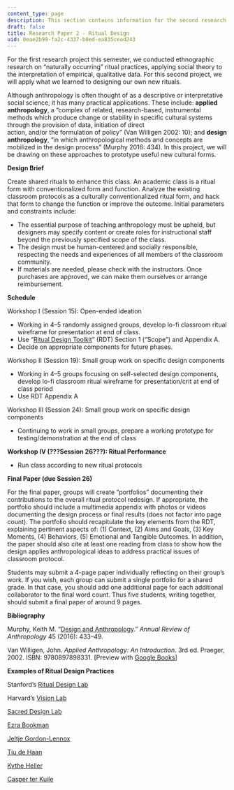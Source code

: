 ```yaml
---
content_type: page
description: This section contains information for the second research paper.
draft: false
title: Research Paper 2 - Ritual Design
uid: 0eae2b99-fa2c-4337-b0ed-ea835cead243
---
```

For the first research project this semester, we conducted ethnographic research on “naturally occurring” ritual practices, applying social theory to the interpretation of empirical, qualitative data. For this second project, we will apply what we learned to designing our own new rituals.

Although anthropology is often thought of as a descriptive or interpretative social science, it has many practical applications. These include: **applied anthropology**, a “complex of related, research-based, instrumental methods which produce change or stability in specific cultural systems through the provision of data, initiation of direct        
action, and/or the formulation of policy” (Van Willigen 2002: 10); and **design anthropology**, “in which anthropological methods and concepts are mobilized in the design process” (Murphy 2016: 434). In this project, we will be drawing on these approaches to prototype useful new cultural forms.

**Design Brief**

Create shared rituals to enhance this class. An academic class is a ritual form with conventionalized form and function. Analyze the existing classroom protocols as a culturally conventionalized ritual form, and hack that form to change the function or improve the outcome. Initial parameters and constraints include:

- The essential purpose of teaching anthropology must be upheld, but designers may specify content or create roles for instructional staff beyond the previously specified scope of the class.
- The design must be human-centered and socially responsible, respecting the needs and experiences of all members of the classroom community.
- If materials are needed, please check with the instructors. Once purchases are approved, we can make them ourselves or arrange reimbursement.

**Schedule**

Workshop I (Session 15): Open-ended ideation

- Working in 4–5 randomly assigned groups, develop lo-fi classroom ritual wireframe for presentation at end of class.
- Use “[Ritual Design Toolkit](https://spiral.imperial.ac.uk/handle/10044/1/83960)” (RDT) Section 1 (“Scope”) and Appendix A.
- Decide on appropriate components for future phases.

Workshop II (Session 19): Small group work on specific design components

- Working in 4–5 groups focusing on self-selected design components, develop lo-fi classroom ritual wireframe for presentation/crit at end of class period
- Use RDT Appendix A

Workshop III (Session 24): Small group work on specific design components

- Continuing to work in small groups, prepare a working prototype for testing/demonstration at the end of class

**Workshop IV (???Session 26???): Ritual Performance**

- Run class according to new ritual protocols

**Final Paper (due Session 26)**

For the final paper, groups will create “portfolios” documenting their contributions to the overall ritual protocol redesign. If appropriate, the portfolio should include a multimedia appendix with photos or videos documenting the design process or final results (does not factor into page count). The portfolio should recapitulate the key elements from the RDT, explaining pertinent aspects of: (1) Context, (2) Aims and Goals, (3) Key Moments, (4) Behaviors, (5) Emotional and Tangible Outcomes. In addition, the paper should also cite at least one reading from class to show how the design applies anthropological ideas to address practical issues of classroom protocol.

Students may submit a 4-page paper individually reflecting on their group’s work. If you wish, each group can submit a single portfolio for a shared grade. In that case, you should add one additional page for each additional collaborator to the final word count. Thus five students, writing together, should submit a final paper of around 9 pages.

**Bibliography**

Murphy, Keith M. “[Design and Anthropology](https://www.annualreviews.org/doi/abs/10.1146/annurev-anthro-102215-100224).” *Annual Review of Anthropology* 45 (2016): 433–49.

Van Willigen, John. *Applied Anthropology: An Introduction*. 3rd ed. Praeger, 2002. ISBN: ‎9780897898331. \[Preview with [Google Books](https://www.google.com/books/edition/Applied_Anthropology/9OGJXkEV7LgC?hl=en&gbpv=1)\]

**Examples of Ritual Design Practices**

Stanford’s [Ritual Design Lab](https://www.ritualdesignlab.org/)

Harvard’s [Vision Lab](https://cmp.gsas.harvard.edu/2019/04/18/vision-lab-by-kythe-heller/)

[Sacred Design Lab](https://sacred.design/)

[Ezra Bookman](https://www.ezrabookman.com/)

[Jeltje Gordon-Lennox](https://gordon-lennox.ch/en/rituals)

[Tiu de Haan](https://www.tiudehaan.com/)

[Kythe Heller](https://cmp.gsas.harvard.edu/directory/kythe-heller/)

[Casper ter Kuile](https://www.caspertk.com/)